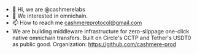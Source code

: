 - 👋 Hi, we are @cashmerelabs
- 👀 We interested in omnichain.
- 📫 How to reach me cashmereprotocol@gmail.com
- We are building middleware infrastructure for zero-slippage one-click native omnichain transfers. Built on Circle's CCTP and Tether's USDT0 as public good.
Organization: https://github.com/cashmere-prod

